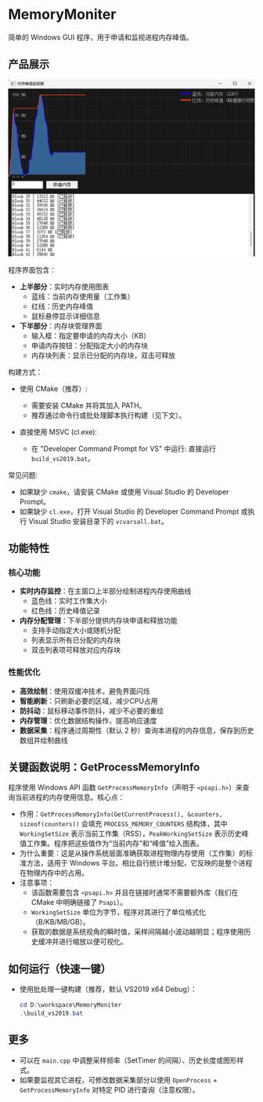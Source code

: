 # MemoryMoniter

简单的 Windows GUI 程序，用于申请和监视进程内存峰值。

## 产品展示

![程序界面展示](show.png)

程序界面包含：
- **上半部分**：实时内存使用图表
  - 蓝线：当前内存使用量（工作集）
  - 红线：历史内存峰值
  - 鼠标悬停显示详细信息
- **下半部分**：内存块管理界面
  - 输入框：指定要申请的内存大小（KB）
  - 申请内存按钮：分配指定大小的内存块
  - 内存块列表：显示已分配的内存块，双击可释放

构建方式：

- 使用 CMake（推荐）:
  - 需要安装 CMake 并将其加入 PATH。
  - 推荐通过命令行或批处理脚本执行构建（见下文）。

- 直接使用 MSVC (cl.exe):
  - 在 "Developer Command Prompt for VS" 中运行: 直接运行 `build_vs2019.bat`。

常见问题:
- 如果缺少 `cmake`，请安装 CMake 或使用 Visual Studio 的 Developer Prompt。
- 如果缺少 `cl.exe`，打开 Visual Studio 的 Developer Command Prompt 或执行 Visual Studio 安装目录下的 `vcvarsall.bat`。

## 功能特性

### 核心功能
- **实时内存监控**：在主窗口上半部分绘制进程内存使用曲线
  - 蓝色线：实时工作集大小
  - 红色线：历史峰值记录
- **内存分配管理**：下半部分提供内存块申请和释放功能
  - 支持手动指定大小或随机分配
  - 列表显示所有已分配的内存块
  - 双击列表项可释放对应内存块

### 性能优化
- **高效绘制**：使用双缓冲技术，避免界面闪烁
- **智能刷新**：只刷新必要的区域，减少CPU占用
- **防抖动**：鼠标移动事件防抖，减少不必要的重绘
- **内存管理**：优化数据结构操作，提高响应速度
- **数据采集**：程序通过周期性（默认 2 秒）查询本进程的内存信息，保存到历史数组并绘制曲线

关键函数说明：GetProcessMemoryInfo
-----------------------------------
程序使用 Windows API 函数 `GetProcessMemoryInfo`（声明于 `<psapi.h>`）来查询当前进程的内存使用信息。核心点：

- 作用：`GetProcessMemoryInfo(GetCurrentProcess(), &counters, sizeof(counters))` 会填充 `PROCESS_MEMORY_COUNTERS` 结构体，其中 `WorkingSetSize` 表示当前工作集（RSS），`PeakWorkingSetSize` 表示历史峰值工作集。程序把这些值作为“当前内存”和“峰值”绘入图表。
- 为什么重要：这是从操作系统层面准确获取进程物理内存使用（工作集）的标准方法，适用于 Windows 平台。相比自行统计堆分配，它反映的是整个进程在物理内存中的占用。
- 注意事项：
  - 该函数需要包含 `<psapi.h>` 并且在链接时通常不需要额外库（我们在 CMake 中明确链接了 `Psapi`）。
  - `WorkingSetSize` 单位为字节，程序对其进行了单位格式化（B/KB/MB/GB）。
  - 获取的数据是系统视角的瞬时值，采样间隔越小波动越明显；程序使用历史缓冲并进行缩放以便可视化。

如何运行（快速一键）
--------------------
- 使用批处理一键构建（推荐，默认 VS2019 x64 Debug）：
  ```powershell
  cd D:\workspace\MemoryMoniter
  .\build_vs2019.bat
  ```

更多
----
- 可以在 `main.cpp` 中调整采样频率（SetTimer 的间隔）、历史长度或图形样式。
- 如果要监视其它进程，可修改数据采集部分以使用 `OpenProcess` + `GetProcessMemoryInfo` 对特定 PID 进行查询（注意权限）。
